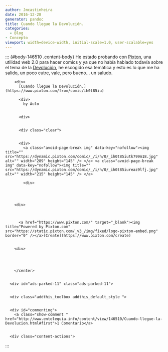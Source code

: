 ```yaml
---
author: Jmcastinheira
date: 2016-12-28
generator: pandoc
title: Cuando llegue la Devolución.
categories:
  - Blog
- Concepto
viewport: width=device-width, initial-scale=1.0, user-scalable=yes
---
```




::: {#body-146510 .content-body}
He estado probando con [Pixton](http://www.pixton.com/), una utilidad
web 2.0 para hacer comics y ya que no había hablado todavía sobre el
tema de la [Devolución](http://www.devolucion.info/), he escogido esa
temática y esto es lo que me ha salido, un poco cutre, vale, pero
bueno... un saludo.

<div>

        <div>
          [Cuando llegue la Devolución.](https://www.pixton.com/from/comic/ih0t85iu) 
          
          <div>
            by Aulo
          
          
          <div>
          
          
          <div class="clear">
          
          
          <div>
            <a class="avoid-page-break img" data-key="nofollow"><img title="" src="https://dynamic.pixton.com/comic/_/i/h/0/_ih0t85iutk799m18.jpg" alt="" width="289" height="145" /> </a> <a class="avoid-page-break img" data-key="nofollow"><img title="" src="https://dynamic.pixton.com/comic/_/i/h/0/_ih0t85iureaz9lfj.jpg" alt="" width="215" height="145" /> </a> 
            
            <div>
            
          
        
        
        <div>
        
        
        
          <a href="https://www.pixton.com/" target="_blank"><img title="Powered by Pixton.com" src="https://static.pixton.com/_v3_/img/fixed/logo-pixton-embed.png" border="0" /></a>[Create](https://www.pixton.com/create)
        
        
        <div>
        
      
      
      
        </center>
      
      
      <div id="ads-parked-11" class="ads-parked-11">
       
      
      <div class="addthis_toolbox addthis_default_style ">
      
      
      <div id="commenting">
        <a class="show-comment " href="http://www.entelequia.info/content/view/146510/Cuando-llegue-la-Devolucion.html#first">1 Comentario</a>
      
      
      <div class="content-actions">
      


:::
